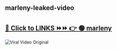 
 ## marleny-leaked-video 

# <h2><a href="https://clipsfans.com/marleny&ref=git">🔗 Click to LINKS ⏩⏩ 👉 🟢 marleny </a></h2>

<a href="https://clipsfans.com/marleny&ref=git" rel="nofollow" data-target="animated-image.originalLink"><img src="https://i.ibb.co.com/xMMVF88/686577567.gif" alt="Viral Video Original" style="max-width: 100%; display: inline-block;" data-target="animated-image.originalImage"></a>
